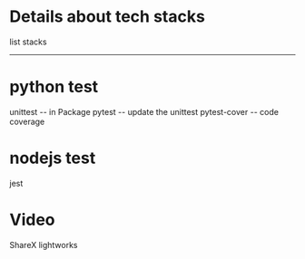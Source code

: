 Details about tech stacks
===

list stacks

---

# python test

unittest  -- in Package
pytest -- update the unittest
pytest-cover  -- code coverage






# nodejs test

jest




# Video

ShareX
lightworks